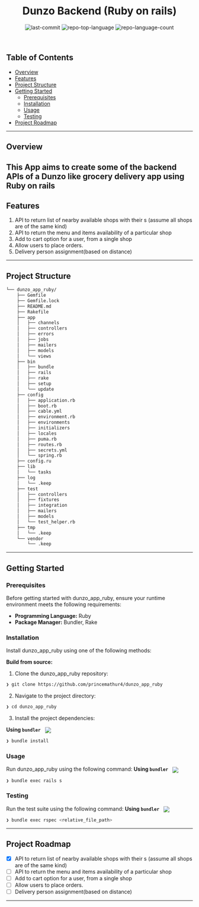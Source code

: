 <p align="center"><h1 align="center">Dunzo Backend (Ruby on rails) </h1></p>
<p align="center">
	<img src="https://img.shields.io/github/last-commit/princemathur4/dunzo_app_ruby?style=default&logo=git&logoColor=white&color=0080ff" alt="last-commit">
	<img src="https://img.shields.io/github/languages/top/princemathur4/dunzo_app_ruby?style=default&color=0080ff" alt="repo-top-language">
	<img src="https://img.shields.io/github/languages/count/princemathur4/dunzo_app_ruby?style=default&color=0080ff" alt="repo-language-count">
</p>
<p align="center"><!-- default option, no dependency badges. -->
</p>
<p align="center">
	<!-- default option, no dependency badges. -->
</p>
<br>

##  Table of Contents

- [ Overview](#-overview)
- [ Features](#-features)
- [ Project Structure](#-project-structure)
- [ Getting Started](#-getting-started)
  - [ Prerequisites](#-prerequisites)
  - [ Installation](#-installation)
  - [ Usage](#-usage)
  - [ Testing](#-testing)
- [ Project Roadmap](#-project-roadmap)

---

##  Overview

This App aims to create some of the backend APIs of a Dunzo like grocery delivery app using Ruby on rails  
---

##  Features
1. API to return list of nearby available shops with their s (assume all shops are of the
same kind)
2. API to return the menu and items availability of a particular shop
3. Add to cart option for a user, from a single shop
4. Allow users to place orders.
5. Delivery person assignment(based on distance)
---

##  Project Structure

```sh
└── dunzo_app_ruby/
    ├── Gemfile
    ├── Gemfile.lock
    ├── README.md
    ├── Rakefile
    ├── app
    │   ├── channels
    │   ├── controllers
    │   ├── errors
    │   ├── jobs
    │   ├── mailers
    │   ├── models
    │   └── views
    ├── bin
    │   ├── bundle
    │   ├── rails
    │   ├── rake
    │   ├── setup
    │   └── update
    ├── config
    │   ├── application.rb
    │   ├── boot.rb
    │   ├── cable.yml
    │   ├── environment.rb
    │   ├── environments
    │   ├── initializers
    │   ├── locales
    │   ├── puma.rb
    │   ├── routes.rb
    │   ├── secrets.yml
    │   └── spring.rb
    ├── config.ru
    ├── lib
    │   └── tasks
    ├── log
    │   └── .keep
    ├── test
    │   ├── controllers
    │   ├── fixtures
    │   ├── integration
    │   ├── mailers
    │   ├── models
    │   └── test_helper.rb
    ├── tmp
    │   └── .keep
    └── vendor
        └── .keep
```

---
##  Getting Started

###  Prerequisites

Before getting started with dunzo_app_ruby, ensure your runtime environment meets the following requirements:

- **Programming Language:** Ruby
- **Package Manager:** Bundler, Rake


###  Installation

Install dunzo_app_ruby using one of the following methods:

**Build from source:**

1. Clone the dunzo_app_ruby repository:
```sh
❯ git clone https://github.com/princemathur4/dunzo_app_ruby
```

2. Navigate to the project directory:
```sh
❯ cd dunzo_app_ruby
```

3. Install the project dependencies:


**Using `bundler`** &nbsp; [<img align="center" src="https://img.shields.io/badge/Ruby-CC342D.svg?style={badge_style}&logo=ruby&logoColor=white" />](https://www.ruby-lang.org/)

```sh
❯ bundle install
```

###  Usage
Run dunzo_app_ruby using the following command:
**Using `bundler`** &nbsp; [<img align="center" src="https://img.shields.io/badge/Ruby-CC342D.svg?style={badge_style}&logo=ruby&logoColor=white" />](https://www.ruby-lang.org/)

```sh
❯ bundle exec rails s
```



###  Testing
Run the test suite using the following command:
**Using `bundler`** &nbsp; [<img align="center" src="https://img.shields.io/badge/Ruby-CC342D.svg?style={badge_style}&logo=ruby&logoColor=white" />](https://www.ruby-lang.org/)

```sh
❯ bundle exec rspec <relative_file_path>
```


---
##  Project Roadmap
- [x] API to return list of nearby available shops with their s (assume all shops are of the same kind)
- [ ] API to return the menu and items availability of a particular shop
- [ ] Add to cart option for a user, from a single shop
- [ ] Allow users to place orders.
- [ ] Delivery person assignment(based on distance)

---
